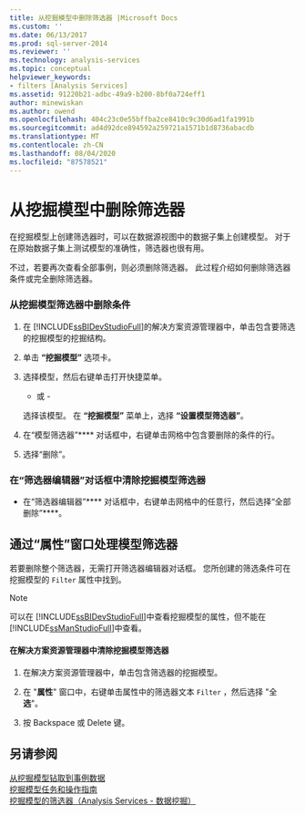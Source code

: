 ```yaml
---
title: 从挖掘模型中删除筛选器 |Microsoft Docs
ms.custom: ''
ms.date: 06/13/2017
ms.prod: sql-server-2014
ms.reviewer: ''
ms.technology: analysis-services
ms.topic: conceptual
helpviewer_keywords:
- filters [Analysis Services]
ms.assetid: 91220b21-adbc-49a9-b200-8bf0a724eff1
author: minewiskan
ms.author: owend
ms.openlocfilehash: 404c23c0e55bffba2ce8410c9c30d6ad1fa1991b
ms.sourcegitcommit: ad4d92dce894592a259721a1571b1d8736abacdb
ms.translationtype: MT
ms.contentlocale: zh-CN
ms.lasthandoff: 08/04/2020
ms.locfileid: "87578521"
---
```

# <a name="delete-a-filter-from-a-mining-model"></a>从挖掘模型中删除筛选器
  在挖掘模型上创建筛选器时，可以在数据源视图中的数据子集上创建模型。 对于在原始数据子集上测试模型的准确性，筛选器也很有用。  
  
 不过，若要再次查看全部事例，则必须删除筛选器。 此过程介绍如何删除筛选器条件或完全删除筛选器。  
  
### <a name="to-delete-a-condition-from-a-filter-on-a-mining-model"></a>从挖掘模型筛选器中删除条件  
  
1.  在 [!INCLUDE[ssBIDevStudioFull](../../includes/ssbidevstudiofull-md.md)]的解决方案资源管理器中，单击包含要筛选的挖掘模型的挖掘结构。  
  
2.  单击 **“挖掘模型”** 选项卡。  
  
3.  选择模型，然后右键单击打开快捷菜单。  
  
     - 或 -  
  
     选择该模型。 在 **“挖掘模型”** 菜单上，选择 **“设置模型筛选器”**。  
  
4.  在“模型筛选器”**** 对话框中，右键单击网格中包含要删除的条件的行。  
  
5.  选择“删除”。  
  
### <a name="to-clear-the-filter-on-a-mining-model-in-the-filter-editor-dialog-box"></a>在“筛选器编辑器”对话框中清除挖掘模型筛选器  
  
-   在“筛选器编辑器”**** 对话框中，右键单击网格中的任意行，然后选择“全部删除”****。  
  
## <a name="working-with-model-filters-using-the-properties-window"></a>通过“属性”窗口处理模型筛选器  
 若要删除整个筛选器，无需打开筛选器编辑器对话框。 您所创建的筛选条件可在挖掘模型的 `Filter` 属性中找到。  
  
> [!NOTE]  
>  可以在 [!INCLUDE[ssBIDevStudioFull](../../includes/ssbidevstudiofull-md.md)]中查看挖掘模型的属性，但不能在 [!INCLUDE[ssManStudioFull](../../includes/ssmanstudiofull-md.md)]中查看。  
  
#### <a name="to-clear-the-filter-on-a-mining-model-in-solution-explorer"></a>在解决方案资源管理器中清除挖掘模型筛选器  
  
1.  在解决方案资源管理器中，单击包含筛选器的挖掘模型。  
  
2.  在 "**属性**" 窗口中，右键单击属性中的筛选器文本 `Filter` ，然后选择 "全**选**"。  
  
3.  按 Backspace 或 Delete 键。  
  
## <a name="see-also"></a>另请参阅  
 [从挖掘模型钻取到事例数据](drill-through-to-case-data-from-a-mining-model.md)   
 [挖掘模型任务和操作指南](mining-model-tasks-and-how-tos.md)   
 [挖掘模型的筛选器（Analysis Services - 数据挖掘）](mining-models-analysis-services-data-mining.md)  
  
  
